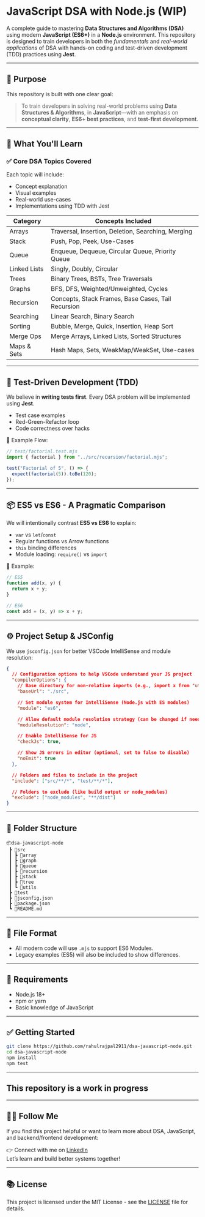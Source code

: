 # JavaScript DSA with Node.js (WIP)

A complete guide to mastering **Data Structures and Algorithms (DSA)** using modern **JavaScript (ES6+)** in a **Node.js** environment. This repository is designed to train developers in both the _fundamentals_ and _real-world applications_ of DSA with hands-on coding and test-driven development (TDD) practices using **Jest**.

---

## 🚀 Purpose

This repository is built with one clear goal:

> To train developers in solving real-world problems using **Data Structures & Algorithms**, in **JavaScript**—with an emphasis on **conceptual clarity**, **ES6+ best practices**, and **test-first development**.

---

## 🧠 What You'll Learn

### ✅ Core DSA Topics Covered

Each topic will include:

- Concept explanation
- Visual examples
- Real-world use-cases
- Implementations using TDD with Jest

| Category     | Concepts Included                                  |
| ------------ | -------------------------------------------------- |
| Arrays       | Traversal, Insertion, Deletion, Searching, Merging |
| Stack        | Push, Pop, Peek, Use-Cases                         |
| Queue        | Enqueue, Dequeue, Circular Queue, Priority Queue   |
| Linked Lists | Singly, Doubly, Circular                           |
| Trees        | Binary Trees, BSTs, Tree Traversals                |
| Graphs       | BFS, DFS, Weighted/Unweighted, Cycles              |
| Recursion    | Concepts, Stack Frames, Base Cases, Tail Recursion |
| Searching    | Linear Search, Binary Search                       |
| Sorting      | Bubble, Merge, Quick, Insertion, Heap Sort         |
| Merge Ops    | Merge Arrays, Linked Lists, Sorted Structures      |
| Maps & Sets  | Hash Maps, Sets, WeakMap/WeakSet, Use-cases        |

---

## 🧪 Test-Driven Development (TDD)

We believe in **writing tests first**. Every DSA problem will be implemented using **Jest**.

- Test case examples
- Red-Green-Refactor loop
- Code correctness over hacks

🧾 Example Flow:

```js
// test/factorial.test.mjs
import { factorial } from "../src/recursion/factorial.mjs";

test("Factorial of 5", () => {
  expect(factorial(5)).toBe(120);
});
```

---

## 📦 ES5 vs ES6 - A Pragmatic Comparison

We will intentionally contrast **ES5 vs ES6** to explain:

- `var` vs `let`/`const`
- Regular functions vs Arrow functions
- `this` binding differences
- Module loading: `require()` vs `import`

📝 Example:

```js
// ES5
function add(x, y) {
  return x + y;
}

// ES6
const add = (x, y) => x + y;
```

---

## ⚙️ Project Setup & JSConfig

We use `jsconfig.json` for better VSCode IntelliSense and module resolution:

```json
{
  // Configuration options to help VSCode understand your JS project
  "compilerOptions": {
    // Base directory for non-relative imports (e.g., import x from "utils/x")
    "baseUrl": "./src",

    // Set module system for IntelliSense (Node.js with ES modules)
    "module": "es6",

    // Allow default module resolution strategy (can be changed if needed)
    "moduleResolution": "node",

    // Enable IntelliSense for JS
    "checkJs": true,

    // Show JS errors in editor (optional, set to false to disable)
    "noEmit": true
  },

  // Folders and files to include in the project
  "include": ["src/**/*", "test/**/*"],

  // Folders to exclude (like build output or node_modules)
  "exclude": ["node_modules", "**/dist"]
}
```

---

## 📁 Folder Structure

```plaintext
📦dsa-javascript-node
 ┣ 📂src
 ┃ ┣ 📂array
 ┃ ┣ 📂graph
 ┃ ┣ 📂queue
 ┃ ┣ 📂recursion
 ┃ ┣ 📂stack
 ┃ ┣ 📂tree
 ┃ ┗ 📂utils
 ┣ 📂test
 ┣ 📜jsconfig.json
 ┣ 📜package.json
 ┗ 📜README.md
```

---

## 📄 File Format

- All modern code will use `.mjs` to support ES6 Modules.
- Legacy examples (ES5) will also be included to show differences.

---

## 📌 Requirements

- Node.js 18+
- npm or yarn
- Basic knowledge of JavaScript

---

## ✅ Getting Started

```bash
git clone https://github.com/rahulrajpal2911/dsa-javascript-node.git
cd dsa-javascript-node
npm install
npm test
```

---

## This repository is a work in progress

---

## 🙋‍♂️ Follow Me

If you find this project helpful or want to learn more about DSA, JavaScript, and backend/frontend development:

👉 Connect with me on [LinkedIn](https://www.linkedin.com/in/rahulrajpal2911/)  
Let’s learn and build better systems together!

---

## 📚 License

This project is licensed under the MIT License - see the [LICENSE](./LICENSE) file for details.
